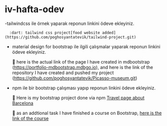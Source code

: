 # iv-hafta-odev

-tailwindcss ile örnek yaparak reponun linkini ödeve ekleyiniz.

      :dart: tailwind css project[food website added](https://github.com/poghosyantatevik/tailwind-project.git)

- material design for bootstrap ile ilgili çalışmalar yaparak reponun linkini ödeve ekleyiniz.

     :dart: here is the actual link of the page I have created in mdbootstrap (https://portfolio-mdbootstrap.mdbgo.io), and here is the link of the repository I have created and pushed my project (https://github.com/poghosyantatevik/Picasso-museum.git)
     
- npm ile bir bootstrap çalışması yapıp reponun linkini ödeve ekleyiniz.
     
    :dart: Here is my bootstrap project done via npm [Travel page about Barcelona](https://github.com/poghosyantatevik/bootstrap-project.git)



    :triangular_flag_on_post: as an addtional task I have finished a course on Bootstrap, [here is the link of the course](https://www.freecodecamp.org/learn/front-end-libraries/)
